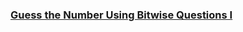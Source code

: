 ### [Guess the Number Using Bitwise Questions I](https://leetcode.com/problems/guess-the-number-using-bitwise-questions-i)

